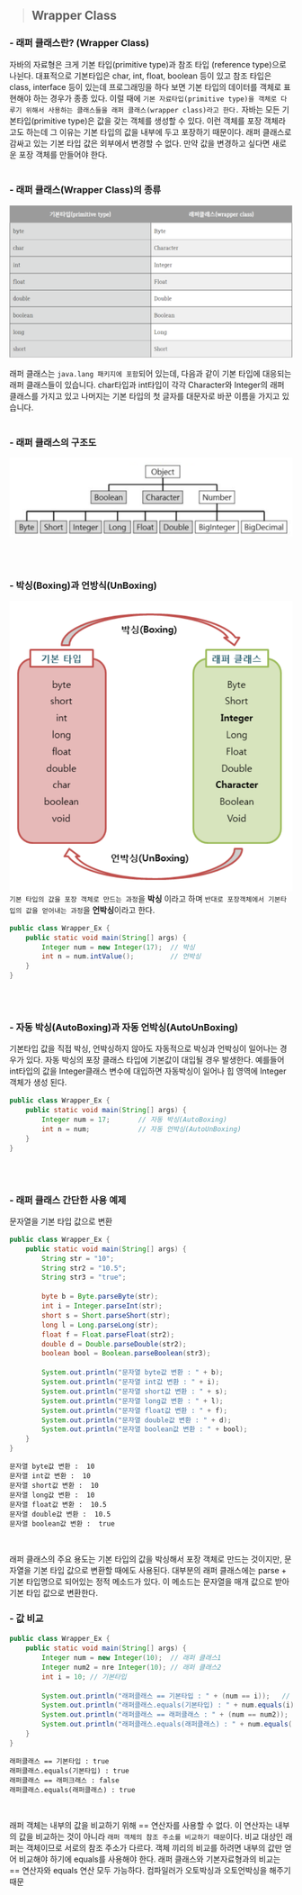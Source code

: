 > ## Wrapper Class
### - 래퍼 클래스란? (Wrapper Class)
자바의 자료형은 크게 기본 타입(primitive type)과 참조 타입 (reference type)으로 나뉜다. 대표적으로 기본타입은 char, int, float, boolean 등이 있고 참조 타입은 class, interface 등이 있는데 프로그래밍을 하다 보면 기본 타입의 데이터를 객체로 표현해야 하는 경우가 종종 있다. 이럴 때에 `기본 자료타입(primitive type)을 객체로 다루기 위해서 사용하는 클래스들을 래퍼 클래스(wrapper class)라고 한다.` 자바는 모든 기본타입(primitive type)은 값을 갖는 객체를 생성할 수 있다. 이런 객체를 포장 객체라고도 하는데 그 이유는 기본 타입의 값을 내부에 두고 포장하기 때문이다. 래퍼 클래스로 감싸고 있는 기본 타입 값은 외부에서 변경할 수 없다. 만약 값을 변경하고 싶다면 새로운 포장 객체를 만들어야 한다.  
<br/>

### - 래퍼 클래스(Wrapper Class)의 종류
![래퍼클래스의_종류](./img/2022_02_10/래퍼클래스_종류.PNG)

래퍼 클래스는 `java.lang 패키지에 포함`되어 있는데, 다음과 같이 기본 타입에 대응되는 래퍼 클래스들이 있습니다. char타입과 int타입이 각각 Character와 Integer의 래퍼 클래스를 가지고 있고 나머지는 기본 타입의 첫 글자를 대문자로 바꾼 이름을 가지고 있습니다.  
<br/>

### - 래퍼 클래스의 구조도
![래퍼클래스의_구조도](./img/2022_02_10/래퍼클래스_구조도.PNG)  

<br/>
<br/>

### - 박싱(Boxing)과 언방식(UnBoxing)
![박싱과언박싱](./img/2022_02_10/박싱과언박싱.PNG)  
`기본 타입의 값을 포장 객체로 만드는 과정`을 **박싱** 이라고 하며 `반대로 포장객체에서 기본타입의 값을 얻어내는 과정`을 **언박싱**이라고 한다.  

```java
public class Wrapper_Ex {
    public static void main(String[] args) {
        Integer num = new Integer(17);  // 박싱
        int n = num.intValue();         // 언박싱
    }
}
```

<br/>
<br/>

### - 자동 박싱(AutoBoxing)과 자동 언박싱(AutoUnBoxing)
기본타입 값을 직접 박싱, 언박싱하지 않아도 자동적으로 박싱과 언박싱이 일어나는 경우가 있다. 자동 박싱의 포장 클래스 타입에 기본값이 대입될 경우 발생한다. 예를들어 int타입의 값을 Integer클래스 변수에 대입하면 자동박싱이 일어나 힙 영역에 Integer객체가 생성 된다.

```java
public class Wrapper_Ex {
    public static void main(String[] args) {
        Integer num = 17;       // 자동 박싱(AutoBoxing)
        int n = num;            // 자동 언박싱(AutoUnBoxing)
    }
}
```

<br/>
<br/>

### - 래퍼 클래스 간단한 사용 예제
문자열을 기본 타입 값으로 변환
```java
public class Wrapper_Ex {
    public static void main(String[] args) {
        String str = "10";
        String str2 = "10.5";
        String str3 = "true";

        byte b = Byte.parseByte(str);
        int i = Integer.parseInt(str);
        short s = Short.parseShort(str);
        long l = Long.parseLong(str);
        float f = Float.parseFloat(str2);
        double d = Double.parseDouble(str2);
        boolean bool = Boolean.parseBoolean(str3);

        System.out.println("문자열 byte값 변환 : " + b);
        System.out.println("문자열 int값 변환 : " + i);
        System.out.println("문자열 short값 변환 : " + s);
        System.out.println("문자열 long값 변환 : " + l);
        System.out.println("문자열 float값 변환 : " + f);
        System.out.println("문자열 double값 변환 : " + d);
        System.out.println("문자열 boolean값 변환 : " + bool);
    }
}
```  
```
문자열 byte값 변환 :  10
문자열 int값 변환 :  10
문자열 short값 변환 :  10
문자열 long값 변환 :  10
문자열 float값 변환 :  10.5
문자열 double값 변환 :  10.5
문자열 boolean값 변환 :  true
```  
<br/>

래퍼 클래스의 주요 용도는 기본 타입의 값을 박싱해서 포장 객체로 만드는 것이지만, 문자열을 기본 타입 값으로 변환할 때에도 사용된다. 대부분의 래퍼 클래스에는 parse + 기본 타입명으로 되어있는 정적 메소드가 있다. 이 메소드는 문자열을 매개 값으로 받아 기본 타입 값으로 변환한다.

### - 값 비교
```java
public class Wrapper_Ex {
    public static void main(String[] args) {
        Integer num = new Integer(10);  // 래퍼 클래스1
        Integer num2 = nre Integer(10); // 래퍼 클래스2
        int i = 10; // 기본타입

        System.out.println("래퍼클래스 == 기본타입 : " + (num == i));   // true
        System.out.println("래퍼클래스.equals(기본타입) : " + num.equals(i));   // true
        System.out.println("래퍼클래스 == 래퍼클래스 : " + (num == num2));   // false
        System.out.println("래퍼클래스.equals(래퍼클래스) : " + num.equals(num2));   // true
    }
}
```
```
래퍼클래스 == 기본타입 : true
래퍼클래스.equals(기본타입) : true
래퍼클래스 == 래퍼크래스 : false
래퍼클래스.equals(래퍼클래스) : true
```

<br/>  

래퍼 객체는 내부의 값을 비교하기 위해 == 연산자를 사용할 수 없다. 이 연산자는 내부의 값을 비교하는 것이 아니라 `래퍼 객체의 참조 주소를 비교하기 때문`이다. 비교 대상인 래퍼는 객체이므로 서로의 참조 주소가 다르다. 객체 끼리의 비교를 하려면 내부의 값만 얻어 비교해야 하기에 equals를 사용해야 한다. 래퍼 클래스와 기본자료형과의 비교는 == 연산자와 equals 연산 모두 가능하다. 컴파일러가 오토박싱과 오토언박싱을 해주기 때문